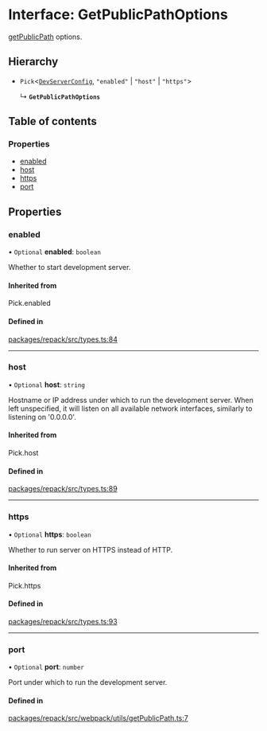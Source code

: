 # Interface: GetPublicPathOptions

[getPublicPath](../functions/getPublicPath.md) options.

## Hierarchy

- `Pick`<[`DevServerConfig`](./DevServerConfig.md), ``"enabled"`` \| ``"host"`` \| ``"https"``\>

  ↳ **`GetPublicPathOptions`**

## Table of contents

### Properties

- [enabled](./GetPublicPathOptions.md#enabled)
- [host](./GetPublicPathOptions.md#host)
- [https](./GetPublicPathOptions.md#https)
- [port](./GetPublicPathOptions.md#port)

## Properties

### enabled

• `Optional` **enabled**: `boolean`

Whether to start development server.

#### Inherited from

Pick.enabled

#### Defined in

[packages/repack/src/types.ts:84](https://github.com/callstack/repack/blob/a78f6b9/packages/repack/src/types.ts#L84)

___

### host

• `Optional` **host**: `string`

Hostname or IP address under which to run the development server.
When left unspecified, it will listen on all available network interfaces, similarly to listening on '0.0.0.0'.

#### Inherited from

Pick.host

#### Defined in

[packages/repack/src/types.ts:89](https://github.com/callstack/repack/blob/a78f6b9/packages/repack/src/types.ts#L89)

___

### https

• `Optional` **https**: `boolean`

Whether to run server on HTTPS instead of HTTP.

#### Inherited from

Pick.https

#### Defined in

[packages/repack/src/types.ts:93](https://github.com/callstack/repack/blob/a78f6b9/packages/repack/src/types.ts#L93)

___

### port

• `Optional` **port**: `number`

Port under which to run the development server.

#### Defined in

[packages/repack/src/webpack/utils/getPublicPath.ts:7](https://github.com/callstack/repack/blob/a78f6b9/packages/repack/src/webpack/utils/getPublicPath.ts#L7)
